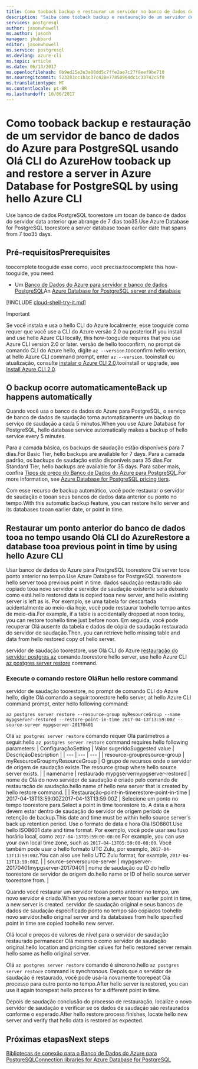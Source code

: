 ```yaml
---
title: Como tooback backup e restaurar um servidor no banco de dados do Azure para PostgreSQL | Microsoft Docs
description: "Saiba como tooback backup e restauração de um servidor de banco de dados do Azure para PostgreSQL usando Olá CLI do Azure."
services: postgresql
author: jasonwhowell
ms.author: jasonh
manager: jhubbard
editor: jasonwhowell
ms.service: postgresql
ms.devlang: azure-cli
ms.topic: article
ms.date: 06/13/2017
ms.openlocfilehash: 0b9ed25e3e3a88dd5c7ffe2ae7c27f8eef9be710
ms.sourcegitcommit: 523283cc1b3c37c428e77850964dc1c33742c5f0
ms.translationtype: MT
ms.contentlocale: pt-BR
ms.lasthandoff: 10/06/2017
---
```

# <a name="how-tooback-up-and-restore-a-server-in-azure-database-for-postgresql-by-using-hello-azure-cli"></a><span data-ttu-id="e183b-103">Como tooback backup e restauração de um servidor de banco de dados do Azure para PostgreSQL usando Olá CLI do Azure</span><span class="sxs-lookup"><span data-stu-id="e183b-103">How tooback up and restore a server in Azure Database for PostgreSQL by using hello Azure CLI</span></span>

<span data-ttu-id="e183b-104">Use banco de dados PostgreSQL toorestore um tooan de banco de dados do servidor data anterior que abrange de 7 dias too35.</span><span class="sxs-lookup"><span data-stu-id="e183b-104">Use Azure Database for PostgreSQL toorestore a server database tooan earlier date that spans from 7 too35 days.</span></span>

## <a name="prerequisites"></a><span data-ttu-id="e183b-105">Pré-requisitos</span><span class="sxs-lookup"><span data-stu-id="e183b-105">Prerequisites</span></span>
<span data-ttu-id="e183b-106">toocomplete tooguide esse como, você precisa:</span><span class="sxs-lookup"><span data-stu-id="e183b-106">toocomplete this how-tooguide, you need:</span></span>
- <span data-ttu-id="e183b-107">Um [Banco de Dados do Azure para servidor e banco de dados PostgreSQL](quickstart-create-server-database-azure-cli.md)</span><span class="sxs-lookup"><span data-stu-id="e183b-107">An [Azure Database for PostgreSQL server and database](quickstart-create-server-database-azure-cli.md)</span></span>

[!INCLUDE [cloud-shell-try-it.md](../../includes/cloud-shell-try-it.md)]

 

> [!IMPORTANT]
> <span data-ttu-id="e183b-108">Se você instala e usa o hello CLI do Azure localmente, esse tooguide como requer que você use a CLI do Azure versão 2.0 ou posterior.</span><span class="sxs-lookup"><span data-stu-id="e183b-108">If you install and use hello Azure CLI locally, this how-tooguide requires that you use Azure CLI version 2.0 or later.</span></span> <span data-ttu-id="e183b-109">versão de hello tooconfirm, no prompt de comando CLI do Azure hello, digite `az --version`.</span><span class="sxs-lookup"><span data-stu-id="e183b-109">tooconfirm hello version, at hello Azure CLI command prompt, enter `az --version`.</span></span> <span data-ttu-id="e183b-110">tooinstall ou atualização, consulte [instalar o Azure CLI 2.0]( /cli/azure/install-azure-cli).</span><span class="sxs-lookup"><span data-stu-id="e183b-110">tooinstall or upgrade, see [Install Azure CLI 2.0]( /cli/azure/install-azure-cli).</span></span>

## <a name="back-up-happens-automatically"></a><span data-ttu-id="e183b-111">O backup ocorre automaticamente</span><span class="sxs-lookup"><span data-stu-id="e183b-111">Back up happens automatically</span></span>
<span data-ttu-id="e183b-112">Quando você usa o banco de dados do Azure para PostgreSQL, o serviço de banco de dados de saudação torna automaticamente um backup do serviço de saudação a cada 5 minutos.</span><span class="sxs-lookup"><span data-stu-id="e183b-112">When you use Azure Database for PostgreSQL, hello database service automatically makes a backup of hello service every 5 minutes.</span></span> 

<span data-ttu-id="e183b-113">Para a camada básica, os backups de saudação estão disponíveis para 7 dias.</span><span class="sxs-lookup"><span data-stu-id="e183b-113">For Basic Tier, hello backups are available for 7 days.</span></span> <span data-ttu-id="e183b-114">Para a camada padrão, os backups de saudação estão disponíveis para 35 dias.</span><span class="sxs-lookup"><span data-stu-id="e183b-114">For Standard Tier, hello backups are available for 35 days.</span></span> <span data-ttu-id="e183b-115">Para saber mais, confira [Tipos de preço do Banco de Dados do Azure para PostgreSQL](concepts-service-tiers.md).</span><span class="sxs-lookup"><span data-stu-id="e183b-115">For more information, see [Azure Database for PostgreSQL pricing tiers](concepts-service-tiers.md).</span></span>

<span data-ttu-id="e183b-116">Com esse recurso de backup automático, você pode restaurar o servidor de saudação e tooan seus bancos de dados data anterior ou ponto no tempo.</span><span class="sxs-lookup"><span data-stu-id="e183b-116">With this automatic backup feature, you can restore hello server and its databases tooan earlier date, or point in time.</span></span>

## <a name="restore-a-database-tooa-previous-point-in-time-by-using-hello-azure-cli"></a><span data-ttu-id="e183b-117">Restaurar um ponto anterior do banco de dados tooa no tempo usando Olá CLI do Azure</span><span class="sxs-lookup"><span data-stu-id="e183b-117">Restore a database tooa previous point in time by using hello Azure CLI</span></span>
<span data-ttu-id="e183b-118">Usar banco de dados do Azure para PostgreSQL toorestore Olá server tooa ponto anterior no tempo.</span><span class="sxs-lookup"><span data-stu-id="e183b-118">Use Azure Database for PostgreSQL toorestore hello server tooa previous point in time.</span></span> <span data-ttu-id="e183b-119">dados saudação restaurado são copiado tooa novo servidor e servidor de saudação existente será deixado como está.</span><span class="sxs-lookup"><span data-stu-id="e183b-119">hello restored data is copied tooa new server, and hello existing server is left as is.</span></span> <span data-ttu-id="e183b-120">Por exemplo, se uma tabela for descartada acidentalmente ao meio-dia hoje, você pode restaurar toohello tempo antes de meio-dia.</span><span class="sxs-lookup"><span data-stu-id="e183b-120">For example, if a table is accidentally dropped at noon today, you can restore toohello time just before noon.</span></span> <span data-ttu-id="e183b-121">Em seguida, você pode recuperar Olá ausente da tabela e dados de cópia de saudação restaurada do servidor de saudação.</span><span class="sxs-lookup"><span data-stu-id="e183b-121">Then, you can retrieve hello missing table and data from hello restored copy of hello server.</span></span> 

<span data-ttu-id="e183b-122">servidor de saudação toorestore, use Olá CLI do Azure [restauração do servidor postgres az](/cli/azure/postgres/server#restore) comando.</span><span class="sxs-lookup"><span data-stu-id="e183b-122">toorestore hello server, use hello Azure CLI [az postgres server restore](/cli/azure/postgres/server#restore) command.</span></span>

### <a name="run-hello-restore-command"></a><span data-ttu-id="e183b-123">Execute o comando restore Olá</span><span class="sxs-lookup"><span data-stu-id="e183b-123">Run hello restore command</span></span>

<span data-ttu-id="e183b-124">servidor de saudação toorestore, no prompt de comando CLI do Azure hello, digite Olá comando a seguir:</span><span class="sxs-lookup"><span data-stu-id="e183b-124">toorestore hello server, at hello Azure CLI command prompt, enter hello following command:</span></span>

```azurecli-interactive
az postgres server restore --resource-group myResourceGroup --name mypgserver-restored --restore-point-in-time 2017-04-13T13:59:00Z --source-server mypgserver-20170401
```

<span data-ttu-id="e183b-125">Olá `az postgres server restore` comando requer Olá parâmetros a seguir:</span><span class="sxs-lookup"><span data-stu-id="e183b-125">hello `az postgres server restore` command requires hello following parameters:</span></span>
| <span data-ttu-id="e183b-126">Configuração</span><span class="sxs-lookup"><span data-stu-id="e183b-126">Setting</span></span> | <span data-ttu-id="e183b-127">Valor sugerido</span><span class="sxs-lookup"><span data-stu-id="e183b-127">Suggested value</span></span> | <span data-ttu-id="e183b-128">Descrição</span><span class="sxs-lookup"><span data-stu-id="e183b-128">Description</span></span>  |
| --- | --- | --- |
| <span data-ttu-id="e183b-129">resource-group</span><span class="sxs-lookup"><span data-stu-id="e183b-129">resource-group</span></span> |  <span data-ttu-id="e183b-130">myResourceGroup</span><span class="sxs-lookup"><span data-stu-id="e183b-130">myResourceGroup</span></span> |  <span data-ttu-id="e183b-131">O grupo de recursos onde o servidor de origem de saudação existe.</span><span class="sxs-lookup"><span data-stu-id="e183b-131">The resource group where hello source server exists.</span></span>  |
| <span data-ttu-id="e183b-132">name</span><span class="sxs-lookup"><span data-stu-id="e183b-132">name</span></span> | <span data-ttu-id="e183b-133">restaurado mypgserver</span><span class="sxs-lookup"><span data-stu-id="e183b-133">mypgserver-restored</span></span> | <span data-ttu-id="e183b-134">nome de Olá do novo servidor de saudação é criado pelo comando de restauração de saudação.</span><span class="sxs-lookup"><span data-stu-id="e183b-134">hello name of hello new server that is created by hello restore command.</span></span> |
| <span data-ttu-id="e183b-135">Restauração-point-in-time</span><span class="sxs-lookup"><span data-stu-id="e183b-135">restore-point-in-time</span></span> | <span data-ttu-id="e183b-136">2017-04-13T13:59:00Z</span><span class="sxs-lookup"><span data-stu-id="e183b-136">2017-04-13T13:59:00Z</span></span> | <span data-ttu-id="e183b-137">Selecione um ponto no tempo toorestore para.</span><span class="sxs-lookup"><span data-stu-id="e183b-137">Select a point in time toorestore to.</span></span> <span data-ttu-id="e183b-138">A data e a hora devem estar dentro de saudação do servidor de origem período de retenção de backup.</span><span class="sxs-lookup"><span data-stu-id="e183b-138">This date and time must be within hello source server's back up retention period.</span></span> <span data-ttu-id="e183b-139">Use o formato de data e hora Olá ISO8601.</span><span class="sxs-lookup"><span data-stu-id="e183b-139">Use hello ISO8601 date and time format.</span></span> <span data-ttu-id="e183b-140">Por exemplo, você pode usar seu fuso horário local, como `2017-04-13T05:59:00-08:00`.</span><span class="sxs-lookup"><span data-stu-id="e183b-140">For example, you can use your own local time zone, such as `2017-04-13T05:59:00-08:00`.</span></span> <span data-ttu-id="e183b-141">Você também pode usar o hello formato UTC Zulu, por exemplo, `2017-04-13T13:59:00Z`.</span><span class="sxs-lookup"><span data-stu-id="e183b-141">You can also use hello UTC Zulu format, for example, `2017-04-13T13:59:00Z`.</span></span> |
| <span data-ttu-id="e183b-142">source-server</span><span class="sxs-lookup"><span data-stu-id="e183b-142">source-server</span></span> | <span data-ttu-id="e183b-143">mypgserver-20170401</span><span class="sxs-lookup"><span data-stu-id="e183b-143">mypgserver-20170401</span></span> | <span data-ttu-id="e183b-144">nome de saudação ou ID do hello toorestore de servidor de origem do.</span><span class="sxs-lookup"><span data-stu-id="e183b-144">hello name or ID of hello source server toorestore from.</span></span> |

<span data-ttu-id="e183b-145">Quando você restaurar um servidor tooan ponto anterior no tempo, um novo servidor é criado.</span><span class="sxs-lookup"><span data-stu-id="e183b-145">When you restore a server tooan earlier point in time, a new server is created.</span></span> <span data-ttu-id="e183b-146">servidor de saudação original e seus bancos de dados de saudação especificado ponto no tempo são copiados toohello novo servidor.</span><span class="sxs-lookup"><span data-stu-id="e183b-146">hello original server and its databases from hello specified point in time are copied toohello new server.</span></span>

<span data-ttu-id="e183b-147">Olá local e preços de valores de nível para o servidor de saudação restaurado permanecer Olá mesmo o como servidor de saudação original.</span><span class="sxs-lookup"><span data-stu-id="e183b-147">hello location and pricing tier values for hello restored server remain hello same as hello original server.</span></span> 

<span data-ttu-id="e183b-148">Olá `az postgres server restore` comando é síncrono.</span><span class="sxs-lookup"><span data-stu-id="e183b-148">hello `az postgres server restore` command is synchronous.</span></span> <span data-ttu-id="e183b-149">Depois que o servidor de saudação é restaurado, você pode usá-la novamente toorepeat Olá processo para outro ponto no tempo.</span><span class="sxs-lookup"><span data-stu-id="e183b-149">After hello server is restored, you can use it again toorepeat hello process for a different point in time.</span></span> 

<span data-ttu-id="e183b-150">Depois de saudação conclusão do processo de restauração, localize o novo servidor de saudação e verificar se os dados de saudação são restaurados conforme o esperado.</span><span class="sxs-lookup"><span data-stu-id="e183b-150">After hello restore process finishes, locate hello new server and verify that hello data is restored as expected.</span></span>

## <a name="next-steps"></a><span data-ttu-id="e183b-151">Próximas etapas</span><span class="sxs-lookup"><span data-stu-id="e183b-151">Next steps</span></span>
[<span data-ttu-id="e183b-152">Bibliotecas de conexão para o Banco de Dados do Azure para PostgreSQL</span><span class="sxs-lookup"><span data-stu-id="e183b-152">Connection libraries for Azure Database for PostgreSQL</span></span>](concepts-connection-libraries.md)
